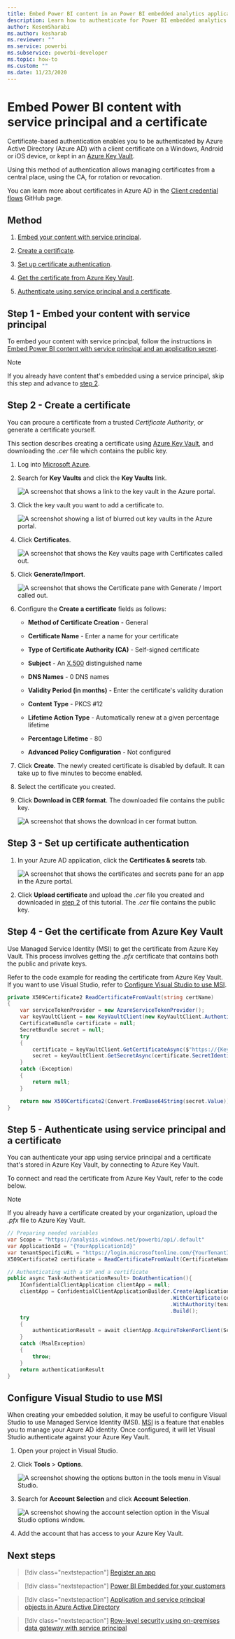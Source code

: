 ```yaml
---
title: Embed Power BI content in an Power BI embedded analytics application with service principal and a certificate enabling better embedded BI insights
description: Learn how to authenticate for Power BI embedded analytics using an Azure Active Directory application service principal and a certificate. Enable better embedded BI insights using Power BI embedded analytics.
author: KesemSharabi
ms.author: kesharab
ms.reviewer: ""
ms.service: powerbi
ms.subservice: powerbi-developer
ms.topic: how-to
ms.custom: ""
ms.date: 11/23/2020
---
```


# Embed Power BI content with service principal and a certificate

Certificate-based authentication enables you to be authenticated by Azure Active Directory (Azure AD) with a client certificate on a Windows, Android or iOS device, or kept in an [Azure Key Vault](/azure/key-vault/basic-concepts).

Using this method of authentication allows managing certificates from a central place, using the CA, for rotation or revocation.

You can learn more about certificates in Azure AD in the [Client credential flows](https://github.com/AzureAD/microsoft-authentication-library-for-dotnet/wiki/Client-credential-flows) GitHub page.

## Method

1. [Embed your content with service principal](embed-service-principal.md).

2. [Create a certificate](embed-service-principal-certificate.md#step-2---create-a-certificate).

3. [Set up certificate authentication](embed-service-principal-certificate.md#step-3---set-up-certificate-authentication).

4. [Get the certificate from Azure Key Vault](embed-service-principal-certificate.md#step-4---get-the-certificate-from-azure-key-vault).

5. [Authenticate using service principal and a certificate](embed-service-principal-certificate.md#step-5---authenticate-using-service-principal-and-a-certificate).

## Step 1 - Embed your content with service principal

To embed your content with service principal, follow the instructions in [Embed Power BI content with service principal and an application secret](embed-service-principal.md).

>[!NOTE]
>If you already have content that's embedded using a service principal, skip this step and advance to [step 2](embed-service-principal-certificate.md#step-2---create-a-certificate).

## Step 2 - Create a certificate

You can procure a certificate from a trusted *Certificate Authority*, or generate a certificate yourself.

This section describes creating a certificate using [Azure Key Vault](/azure/key-vault/create-certificate), and downloading the *.cer* file which contains the public key.

1. Log into [Microsoft Azure](https://ms.portal.azure.com/#allservices).

2. Search for **Key Vaults** and click the **Key Vaults** link.

    ![A screenshot that shows a link to the key vault in the Azure portal.](media/embed-service-principal-certificate/key-vault.png)

3. Click the key vault you want to add a certificate to.

    ![A screenshot showing a list of blurred out key vaults in the Azure portal.](media/embed-service-principal-certificate/select-key-vault.png)

4. Click **Certificates**.

    ![A screenshot that shows the Key vaults page with Certificates called out.](media/embed-service-principal-certificate/certificates.png)

5. Click **Generate/Import**.

    ![A screenshot that shows the Certificate pane with Generate / Import called out.](media/embed-service-principal-certificate/generate.png)

6. Configure the **Create a certificate** fields as follows:

    * **Method of Certificate Creation** - General

    * **Certificate Name** - Enter a name for your certificate

    * **Type of Certificate Authority (CA)** - Self-signed certificate

    * **Subject** - An [X.500](https://wikipedia.org/wiki/X.500) distinguished name

    * **DNS Names** - 0 DNS names

    * **Validity Period (in months)** - Enter the certificate's validity duration

    * **Content Type** - PKCS #12

    * **Lifetime Action Type** - Automatically renew at a given percentage lifetime

    * **Percentage Lifetime** - 80

    * **Advanced Policy Configuration** - Not configured

7. Click **Create**. The newly created certificate is disabled by default. It can take up to five minutes to become enabled.

8. Select the certificate you created.

9. Click **Download in CER format**. The downloaded file contains the public key.

    ![A screenshot that shows the download in cer format button.](media/embed-service-principal-certificate/download-cer.png)

## Step 3 - Set up certificate authentication

1. In your Azure AD application, click the **Certificates & secrets** tab.

     ![A screenshot that shows the certificates and secrets pane for an app in the Azure portal.](media/embed-service-principal/certificates-and-secrets.png)

2. Click **Upload certificate** and upload the *.cer* file you created and downloaded in [step 2](#step-2---create-a-certificate) of this tutorial. The *.cer* file contains the public key.

## Step 4 - Get the certificate from Azure Key Vault

Use Managed Service Identity (MSI) to get the certificate from Azure Key Vault. This process involves getting the *.pfx* certificate that contains both the public and private keys.

Refer to the code example for reading the certificate from Azure Key Vault. If you want to use Visual Studio, refer to [Configure Visual Studio to use MSI](#configure-visual-studio-to-use-msi).

```csharp
private X509Certificate2 ReadCertificateFromVault(string certName)
{
    var serviceTokenProvider = new AzureServiceTokenProvider();
    var keyVaultClient = new KeyVaultClient(new KeyVaultClient.AuthenticationCallback(serviceTokenProvider.KeyVaultTokenCallback));
    CertificateBundle certificate = null;
    SecretBundle secret = null;
    try
    {
        certificate = keyVaultClient.GetCertificateAsync($"https://{KeyVaultName}.vault.azure.net/", certName).Result;
        secret = keyVaultClient.GetSecretAsync(certificate.SecretIdentifier.Identifier).Result;
    }
    catch (Exception)
    {
        return null;
    }

    return new X509Certificate2(Convert.FromBase64String(secret.Value));
}
```

## Step 5 - Authenticate using service principal and a certificate

You can authenticate your app using service principal and a certificate that's stored in Azure Key Vault, by connecting to Azure Key Vault.

To connect and read the certificate from Azure Key Vault, refer to the code below.

>[!NOTE]
>If you already have a certificate created by your organization, upload the *.pfx* file to Azure Key Vault.

```csharp
// Preparing needed variables
var Scope = "https://analysis.windows.net/powerbi/api/.default"
var ApplicationId = "{YourApplicationId}"
var tenantSpecificURL = "https://login.microsoftonline.com/{YourTenantId}/"
X509Certificate2 certificate = ReadCertificateFromVault(CertificateName);

// Authenticating with a SP and a certificate
public async Task<AuthenticationResult> DoAuthentication(){
    IConfidentialClientApplication clientApp = null;
    clientApp = ConfidentialClientApplicationBuilder.Create(ApplicationId)
                                                    .WithCertificate(certificate)
                                                    .WithAuthority(tenantSpecificURL)
                                                    .Build();
    try
    {
        authenticationResult = await clientApp.AcquireTokenForClient(Scope).ExecuteAsync();
    }
    catch (MsalException)
    {
        throw;
    }
    return authenticationResult
}
```

## Configure Visual Studio to use MSI

When creating your embedded solution, it may be useful to configure Visual Studio to use Managed Service Identity (MSI). [MSI](/azure/active-directory/managed-identities-azure-resources/overview) is a feature that enables you to manage your Azure AD identity. Once configured, it will let Visual Studio authenticate against your Azure Key Vault.

1. Open your project in Visual Studio.

2. Click **Tools** > **Options**.

     ![A screenshot showing the options button in the tools menu in Visual Studio.](media/embed-service-principal-certificate/visual-studio-options.png)

3. Search for **Account Selection** and click **Account Selection**.

    ![A screenshot showing the account selection option in the Visual Studio options window.](media/embed-service-principal-certificate/account-selection.png)

4. Add the account that has access to your Azure Key Vault.

## Next steps

>[!div class="nextstepaction"]
>[Register an app](register-app.md)

> [!div class="nextstepaction"]
>[Power BI Embedded for your customers](embed-sample-for-customers.md)

>[!div class="nextstepaction"]
>[Application and service principal objects in Azure Active Directory](/azure/active-directory/develop/app-objects-and-service-principals)

>[!div class="nextstepaction"]
>[Row-level security using on-premises data gateway with service principal](embedded-row-level-security.md#on-premises-data-gateway-with-service-principal)